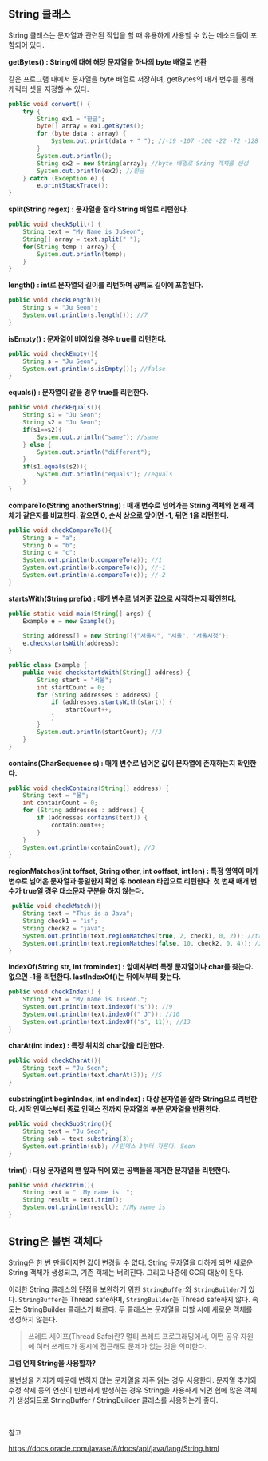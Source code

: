 ## String 클래스

String 클래스는 문자열과 관련된 작업을 할 때 유용하게 사용할 수 있는 메소드들이 포함되어 있다.

**getBytes() : String에 대해 해당 문자열을 하나의 byte 배열로 변환**

같은 프로그램 내에서 문자열을 byte 배열로 저장하며, 
getBytes의 매개 변수를 통해 캐릭터 셋을 지정할 수 있다.

```java
public void convert() {
    try {
        String ex1 = "한글"; 
        byte[] array = ex1.getBytes(); 
        for (byte data : array) {
            System.out.print(data + " "); //-19 -107 -100 -22 -72 -128 
        }
        System.out.println();
        String ex2 = new String(array); //byte 배열로 Sring 객체를 생성
        System.out.println(ex2); //한글
    } catch (Exception e) {
        e.printStackTrace();
} 
```  

**split(String regex) : 문자열을 잘라 String 배열로 리턴한다.**

```java
public void checkSplit() {
    String text = "My Name is JuSeon";
    String[] array = text.split(" ");
    for(String temp : array) {
        System.out.println(temp); 
    }
}
``` 

**length() : int로 문자열의 길이를 리턴하며 공백도 길이에 포함된다.**

```java
public void checkLength(){
    String s = "Ju Seon";
    System.out.println(s.length()); //7
}
```

**isEmpty() : 문자열이 비어있을 경우 true를 리턴한다.**

```java
public void checkEmpty(){
    String s = "Ju Seon";
    System.out.println(s.isEmpty()); //false
}
```

**equals() : 문자열이 같을 경우 true를 리턴한다.**

```java
public void checkEquals(){
    String s1 = "Ju Seon";
    String s2 = "Ju Seon";
    if(s1==s2){
        System.out.println("same"); //same
    } else {
        System.out.println("different");
    }
    if(s1.equals(s2)){
        System.out.println("equals"); //equals
    }
}
```

**compareTo(String anotherString) : 매개 변수로 넘어가는 String 객체와 현재 객체가 같은지를 비교한다. 같으면 0, 순서 상으로 앞이면 -1, 뒤면 1을 리턴한다.**

```java
public void checkCompareTo(){
    String a = "a";
    String b = "b";
    String c = "c";
    System.out.println(b.compareTo(a)); //1
    System.out.println(b.compareTo(c)); //-1
    System.out.println(a.compareTo(c)); //-2
}
```

**startsWith(String prefix) : 매개 변수로 넘겨준 값으로 시작하는지 확인한다.**

```java
public static void main(String[] args) {
    Example e = new Example();
        
    String address[] = new String[]{"서울시", "서울", "서울시청"};
    e.checkstartsWith(address);
}

public class Example {
    public void checkstartsWith(String[] address) {
        String start = "서울";
        int startCount = 0;
        for (String addresses : address) {
            if (addresses.startsWith(start)) {
                startCount++;
            }
        }
        System.out.println(startCount); //3
    }
}
```

**contains(CharSequence s) : 매개 변수로 넘어온 값이 문자열에 존재하는지 확인한다.**

```java
public void checkContains(String[] address) {
    String text = "울";
    int containCount = 0;
    for (String addresses : address) {
        if (addresses.contains(text)) {
            containCount++;
        }
    }
    System.out.println(containCount); //3
}
```

**regionMatches(int toffset, String other, int ooffset, int len) : 특정 영역이 매개 변수로 넘어온 문자열과 동일한지 확인 후 boolean 타입으로 리턴한다. 첫 번째 매개 변수가 true일 경우 대소문자 구분을 하지 않는다.**

```java
 public void checkMatch(){
    String text = "This is a Java";
    String check1 = "is";
    String check2 = "java";
    System.out.println(text.regionMatches(true, 2, check1, 0, 2)); //true
    System.out.println(text.regionMatches(false, 10, check2, 0, 4)); //false
}
```

**indexOf(String str, int fromIndex) : 앞에서부터 특정 문자열이나 char를 찾는다. 없으면 -1을 리턴한다. lastIndexOf()는 뒤에서부터 찾는다.**

```java
public void checkIndex() {
    String text = "My name is Juseon.";
    System.out.println(text.indexOf('s')); //9
    System.out.println(text.indexOf(" J")); //10
    System.out.println(text.indexOf('s', 11)); //13
}
```

**charAt(int index) : 특정 위치의 char값을 리턴한다.**

```java
public void checkCharAt(){
    String text = "Ju Seon";
    System.out.println(text.charAt(3)); //S
}
```

**substring(int beginIndex, int endIndex) : 대상 문자열을 잘라 String으로 리턴한다. 시작 인덱스부터 종료 인덱스 전까지 문자열의 부분 문자열을 반환한다.**

```java
public void checkSubString(){
    String text = "Ju Seon";
    String sub = text.substring(3);
    System.out.println(sub); //인덱스 3부터 자른다. Seon
}
```

**trim() : 대상 문자열의 맨 앞과 뒤에 있는 공백들을 제거한 문자열을 리턴한다.**

```java
public void checkTrim(){
    String text = "  My name is  ";
    String result = text.trim();
    System.out.println(result); //My name is
}
```

## String은 불변 객체다

String은 한 번 만들어지면 값이 변경될 수 없다. String 문자열을 더하게 되면 새로운 String 객체가 생성되고, 기존 객체는 버려진다. 그리고 나중에 GC의 대상이 된다.

이러한 String 클래스의 단점을 보완하기 위한 `StringBuffer`와 `StringBuilder`가 있다. `StringBuffer`는 Thread safe하며, `StringBuilder`는 Thread safe하지 않다. 속도는 StringBuilder 클래스가 빠르다. 두 클래스는 문자열을 더할 시에 새로운 객체를 생성하지 않는다. 

> 쓰레드 세이프(Thread Safe)란? 멀티 쓰레드 프로그래밍에서, 어떤 공유 자원에 여러 쓰레드가 동시에 접근해도 문제가 없는 것을 의미한다.

**그럼 언제 String을 사용할까?**

불변성을 가지기 때문에 변하지 않는 문자열을 자주 읽는 경우 사용한다. 문자열 추가와 수정 삭제 등의 연산이 빈번하게 발생하는 경우 String을 사용하게 되면 힙에 많은 객체가 생성되므로 StringBuffer / StringBuilder 클래스를 사용하는게 좋다.

<br>

참고 

https://docs.oracle.com/javase/8/docs/api/java/lang/String.html
